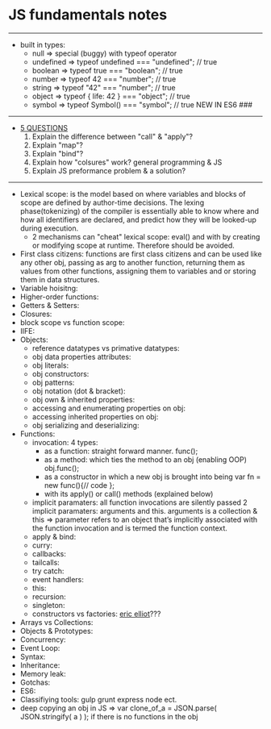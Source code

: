 # JS fundamentals notes  

---  

* built in types:  
  * null  => special (buggy) with typeof operator  
  * undefined  => typeof undefined     === "undefined"; // true  
  * boolean    => typeof true          === "boolean";   // true  
  * number     => typeof 42            === "number";    // true  
  * string     => typeof "42"          === "number";    // true  
  * object     => typeof { life: 42 }  === "object";    // true    
  * symbol     => typeof Symbol()      === "symbol";    // true NEW IN ES6 ###  

---  

* [5 QUESTIONS ](https://medium.com/humans-create-software/how-do-you-judge-a-javascript-programmer-by-only-5-questions-f2abdf7dfd4a)  
  1. Explain the difference between "call" & "apply"?  
  2. Explain "map"?  
  3. Explain "bind"?  
  4. Explain how "colsures" work? general programming & JS  
  5. Explain JS preformance problem & a solution?  

---   

* Lexical scope: is the model based on where variables and blocks of scope are defined by author-time decisions. The lexing phase(tokenizing) of the compiler is essentially able to know where and how all identifiers are declared, and predict how they will be looked-up during execution.  
    * 2 mechanisms can "cheat" lexical scope: eval() and with by creating or modifying scope at runtime. Therefore should be avoided.  
* First class citizens: functions are first class citizens and can be used like any other obj, passing as arg to another function, returning them as values from other functions, assigning them to variables and or storing them in data structures.  
* Variable hoisitng: 
* Higher-order functions:  
* Getters & Setters:  
* Closures:  
* block scope vs function scope:  
* IIFE:  
* Objects:  
  * reference datatypes vs primative datatypes:  
  * obj data properties attributes:  
  * obj literals:
  * obj constructors:
  * obj patterns:
  * obj notation (dot & bracket):
  * obj own & inherited properties:
  * accessing and enumerating properties on obj:
  * accessing inherited properties on obj:  
  * obj serializing and deserializing:
* Functions:  
  * invocation: 4 types:
    * as a function: straight forward manner.  func();  
    * as a method: which ties the method to an obj (enabling OOP) obj.func();  
    * as a constructor in which a new obj is brought into being var fn = new func(){// code };  
    * with its apply() or call() methods (explained below)  
  * implicit paramaters:  all function invocations are silently passed 2 implicit paramaters: arguments and this. arguments is a collection & this => parameter refers to an object that’s implicitly associated with the function invocation and is termed the function context.
  * apply & bind:
  * curry: 
  * callbacks:
  * tailcalls: 
  * try catch:  
  * event handlers:
  * this: 
  * recursion:  
  * singleton:  
  * constructors vs factories:  [eric elliot](http://ericleads.com/2013/01/javascript-constructor-functions-vs-factory-functions/)???   
* Arrays vs Collections: 
* Objects & Prototypes:  
* Concurrency: 
* Event Loop:  
* Syntax:  
* Inheritance: 
* Memory leak:
* Gotchas:  
* ES6:
* Classifiying tools: gulp grunt express node ect.  
* deep copying an obj in JS => var clone_of_a = JSON.parse( JSON.stringify( a ) ); if there is no functions in the obj  

